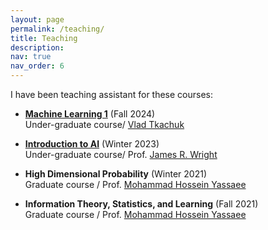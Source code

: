 ```yaml
---
layout: page
permalink: /teaching/
title: Teaching
description:
nav: true
nav_order: 6
---
```

I have been teaching assistant for these courses:  

- __[Machine Learning 1](https://vladtkachuk4.github.io/machinelearning1/)__ (Fall 2024)  
Under-graduate course/ [Vlad Tkachuk](https://vladtkachuk4.github.io/)

- __[Introduction to AI](https://jrwright.info/introai/winter2023/)__ (Winter 2023)  
Under-graduate course/ Prof. [James R. Wright](https://jrwright.info/)

- __High Dimensional Probability__ (Winter 2021)  
Graduate course / Prof. [Mohammad Hossein Yassaee](https://scholar.google.com/citations?user=Y6vuiBUAAAAJ&hl=en)

- __Information Theory, Statistics, and Learning__ (Fall 2021)  
Graduate course / Prof. [Mohammad Hossein Yassaee](https://scholar.google.com/citations?user=Y6vuiBUAAAAJ&hl=en)

<!-- 
For now, this page is assumed to be a static description of your courses. You can convert it to a collection similar to `_projects/` so that you can have a dedicated page for each course.

Organize your courses by years, topics, or universities, however you like! -->
